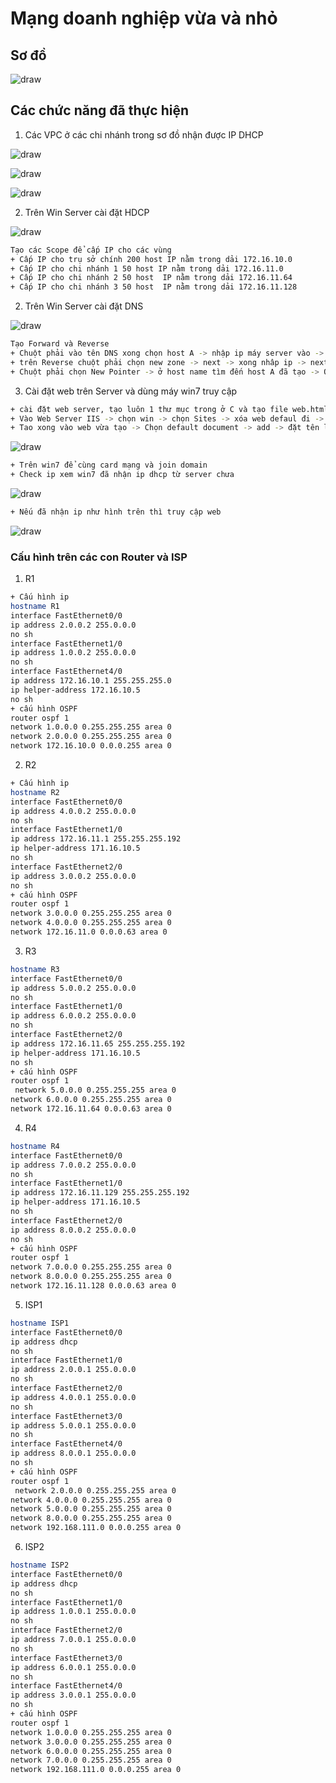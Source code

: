 # Mạng doanh nghiệp vừa và nhỏ 

## Sơ đồ
![draw](https://raw.githubusercontent.com/buivandat2k4-jpg/mangdoangnghiep/refs/heads/main/images/z7117267619368_ba8ffc022e0e7c24591f5507d7120489.jpg)

## Các chức năng đã thực hiện
1. Các VPC ở các chi nhánh trong sơ đồ nhận được IP DHCP

![draw](https://raw.githubusercontent.com/buivandat2k4-jpg/mangdoangnghiep/refs/heads/main/images/z7117267188977_3e80c782ab87893061ba397acc4e32eb.jpg)

![draw](https://raw.githubusercontent.com/buivandat2k4-jpg/mangdoangnghiep/refs/heads/main/images/z7117267381943_6a21d369e431499ce96589b212717a81.jpg)

![draw](https://raw.githubusercontent.com/buivandat2k4-jpg/mangdoangnghiep/refs/heads/main/images/z7117267491562_9fe5a3e232cbfb3aadd173d70ed14945.jpg)

2. Trên Win Server cài đặt HDCP

![draw](https://raw.githubusercontent.com/buivandat2k4-jpg/mangdoangnghiep/refs/heads/main/images/z7117268040358_9ddfbf0149bba2c2c5e0f1a89e12c0a5.jpg)

```bash
Tạo các Scope để cấp IP cho các vùng
+ Cấp IP cho trụ sở chính 200 host IP nằm trong dải 172.16.10.0
+ Cấp IP cho chi nhánh 1 50 host IP nằm trong dải 172.16.11.0
+ Cấp IP cho chi nhánh 2 50 host  IP nằm trong dải 172.16.11.64
+ Cấp IP cho chi nhánh 3 50 host  IP nằm trong dải 172.16.11.128
 ```

2. Trên Win Server cài đặt DNS

![draw](https://raw.githubusercontent.com/buivandat2k4-jpg/mangdoangnghiep/refs/heads/main/images/z7117268280514_cdfb614a5344402e8bd0d3f4d64fed2d.jpg)

```bash
Tạo Forward và Reverse
+ Chuột phải vào tên DNS xong chọn host A -> nhập ip máy server vào -> Create -> add host
+ trên Reverse chuột phải chọn new zone -> next -> xong nhâp ip -> next -> xong finish 
+ Chuột phải chọn New Pointer -> ở host name tìm đến host A đã tạo -> OK
 ```

3. Cài đặt web trên Server và dùng máy win7 truy cập

```bash
+ cài đặt web server, tạo luôn 1 thư mục trong ở C và tạo file web.html trong thư mục.
+ Vào Web Server IIS -> chọn win -> chọn Sites -> xóa web defaul đi -> tạo web mới -> chọn add web -> đặt tên -> ở Physical path chọn đến thư mục web đã tạo ở ổ C 
+ Tao xong vào web vừa tạo -> Chọn default document -> add -> đặt tên là tên file đã tạo web.html
 ```
![draw](https://raw.githubusercontent.com/buivandat2k4-jpg/mangdoangnghiep/refs/heads/main/images/z7119507371468_c169d139d329e7fa6e695d1632028191.jpg)

```bash
+ Trên win7 để cùng card mạng và join domain
+ Check ip xem win7 đã nhận ip dhcp từ server chưa 
 ```
![draw](https://raw.githubusercontent.com/buivandat2k4-jpg/mangdoangnghiep/refs/heads/main/images/z7117272036386_906d7bd20346fae2844a6fefa0f6a509.jpg)

```bash
+ Nếu đã nhận ip như hình trên thì truy cập web  
 ```
![draw](https://raw.githubusercontent.com/buivandat2k4-jpg/mangdoangnghiep/refs/heads/main/images/z7119521387923_ab9c939711758bf1ef7a2fa1ed2e7e4a.jpg)


### Cấu hình trên các con Router và ISP
 1. R1
 ```bash
 + Cấu hình ip
 hostname R1
 interface FastEthernet0/0
 ip address 2.0.0.2 255.0.0.0
 no sh
 interface FastEthernet1/0
 ip address 1.0.0.2 255.0.0.0
 no sh
 interface FastEthernet4/0
 ip address 172.16.10.1 255.255.255.0
 ip helper-address 172.16.10.5
 no sh
 + cấu hình OSPF
 router ospf 1
 network 1.0.0.0 0.255.255.255 area 0
 network 2.0.0.0 0.255.255.255 area 0
 network 172.16.10.0 0.0.0.255 area 0

 ```
 2. R2
 ```bash
 + Cấu hình ip
 hostname R2
 interface FastEthernet0/0
 ip address 4.0.0.2 255.0.0.0
 no sh
 interface FastEthernet1/0
 ip address 172.16.11.1 255.255.255.192
 ip helper-address 171.16.10.5
 no sh
 interface FastEthernet2/0
 ip address 3.0.0.2 255.0.0.0
 no sh
 + cấu hình OSPF
 router ospf 1
 network 3.0.0.0 0.255.255.255 area 0
 network 4.0.0.0 0.255.255.255 area 0
 network 172.16.11.0 0.0.0.63 area 0
 ```
 3. R3
 ```bash
hostname R3
 interface FastEthernet0/0
 ip address 5.0.0.2 255.0.0.0
 no sh
 interface FastEthernet1/0
 ip address 6.0.0.2 255.0.0.0
 no sh
 interface FastEthernet2/0
 ip address 172.16.11.65 255.255.255.192
 ip helper-address 171.16.10.5
 no sh
 + cấu hình OSPF
 router ospf 1
  network 5.0.0.0 0.255.255.255 area 0
 network 6.0.0.0 0.255.255.255 area 0
 network 172.16.11.64 0.0.0.63 area 0
 ```
 4. R4
 ```bash
 hostname R4
 interface FastEthernet0/0
 ip address 7.0.0.2 255.0.0.0
 no sh
 interface FastEthernet1/0
 ip address 172.16.11.129 255.255.255.192
 ip helper-address 171.16.10.5
 no sh
 interface FastEthernet2/0
 ip address 8.0.0.2 255.0.0.0
 no sh
 + cấu hình OSPF
 router ospf 1
 network 7.0.0.0 0.255.255.255 area 0
 network 8.0.0.0 0.255.255.255 area 0
 network 172.16.11.128 0.0.0.63 area 0
 ```
 5. ISP1
 ```bash
 hostname ISP1
 interface FastEthernet0/0
 ip address dhcp
 no sh
 interface FastEthernet1/0
 ip address 2.0.0.1 255.0.0.0
 no sh
 interface FastEthernet2/0
 ip address 4.0.0.1 255.0.0.0
 no sh
 interface FastEthernet3/0
 ip address 5.0.0.1 255.0.0.0
 no sh
 interface FastEthernet4/0
 ip address 8.0.0.1 255.0.0.0
 no sh
 + cấu hình OSPF
 router ospf 1
  network 2.0.0.0 0.255.255.255 area 0
 network 4.0.0.0 0.255.255.255 area 0
 network 5.0.0.0 0.255.255.255 area 0
 network 8.0.0.0 0.255.255.255 area 0
 network 192.168.111.0 0.0.0.255 area 0
 ```
 6. ISP2
 ```bash
 hostname ISP2
 interface FastEthernet0/0
 ip address dhcp
 no sh
 interface FastEthernet1/0
 ip address 1.0.0.1 255.0.0.0
 no sh
 interface FastEthernet2/0
 ip address 7.0.0.1 255.0.0.0
 no sh
 interface FastEthernet3/0
 ip address 6.0.0.1 255.0.0.0
 no sh
 interface FastEthernet4/0
 ip address 3.0.0.1 255.0.0.0
 no sh
 + cấu hình OSPF
 router ospf 1
 network 1.0.0.0 0.255.255.255 area 0
 network 3.0.0.0 0.255.255.255 area 0
 network 6.0.0.0 0.255.255.255 area 0
 network 7.0.0.0 0.255.255.255 area 0
 network 192.168.111.0 0.0.0.255 area 0
 ```
 